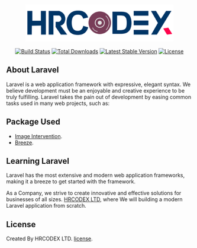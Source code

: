 <p align="center"><a href="https://hrcodex.com/" target="_blank"><img src="public/backend/assets/images/hrcodex/hrcodex_logo.png" width="400" alt="Laravel Logo"></a></p>

<p align="center">
<a href="https://github.com/laravel/framework/actions"><img src="https://github.com/laravel/framework/workflows/tests/badge.svg" alt="Build Status"></a>
<a href="https://packagist.org/packages/laravel/framework"><img src="https://img.shields.io/packagist/dt/laravel/framework" alt="Total Downloads"></a>
<a href="https://packagist.org/packages/laravel/framework"><img src="https://img.shields.io/packagist/v/laravel/framework" alt="Latest Stable Version"></a>
<a href="https://packagist.org/packages/laravel/framework"><img src="https://img.shields.io/packagist/l/laravel/framework" alt="License"></a>
</p>

## About Laravel

Laravel is a web application framework with expressive, elegant syntax. We believe development must be an enjoyable and creative experience to be truly fulfilling. Laravel takes the pain out of development by easing common tasks used in many web projects, such as:

<!-- Oackage Used in this Project Name&Link -->

## Package Used

-   [Image Intervention](https://image.intervention.io/v3).
-   [Breeze](https://laravel.com/docs/11.x/starter-kits).
<!-- Notes  -->

## Learning Laravel

Laravel has the most extensive and modern web application frameworks, making it a breeze to get started with the framework.

As a Company, we strive to create innovative and effective solutions for businesses of all sizes. [HRCODEX LTD](https://hrcodex.com/), where We will building a modern Laravel application from scratch.

## License

Created By HRCODEX LTD. [license](https://hrcodex.com/).
